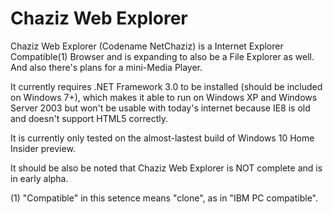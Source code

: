 # Chaziz Web Explorer
Chaziz Web Explorer (Codename NetChaziz) is a Internet Explorer Compatible(1) Browser and is expanding to also be a File Explorer as well. And also there's plans for a mini-Media Player.

It currently requires .NET Framework 3.0 to be installed (should be included on Windows 7+), which makes it able to run on Windows XP and Windows Server 2003 but won't be usable with today's internet because IE8 is old and doesn't support HTML5 correctly.

It is currently only tested on the almost-lastest build of Windows 10 Home Insider preview.

It should be also be noted that Chaziz Web Explorer is NOT complete and is in early alpha.

(1) "Compatible" in this setence means "clone", as in "IBM PC compatible".
